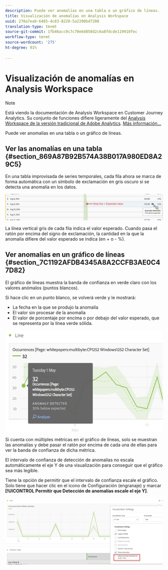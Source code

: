 ```yaml
---
description: Puede ver anomalías en una tabla o un gráfico de líneas.
title: Visualización de anomalías en Analysis Workspace
uuid: 270a7ea9-6485-4c83-8220-5a2200bd7200
translation-type: tm+mt
source-git-commit: 1fb46acc9c7c70e64058d2c6a8fdcde119910fec
workflow-type: tm+mt
source-wordcount: '275'
ht-degree: 91%

---
```



# Visualización de anomalías en Analysis Workspace

>[!NOTE]
>
>Está viendo la documentación de Analysis Workspace en Customer Journey Analytics. Su conjunto de funciones difiere ligeramente del [Analysis Workspace de la versión tradicional de Adobe Analytics](https://docs.adobe.com/content/help/es-ES/analytics/analyze/analysis-workspace/home.html). [Más información...](/help/getting-started/cja-aa.md)

Puede ver anomalías en una tabla o un gráfico de líneas.

## Ver las anomalías en una tabla {#section_869A87B92B574A38B017A980ED8A29C5}

En una tabla improvisada de series temporales, cada fila ahora se marca de forma automática con un símbolo de exclamación en gris oscuro si se detecta una anomalía en los datos.

![](assets/anomaly_detected.png)

La línea vertical gris de cada fila indica el valor esperado. Cuando pasa el ratón por encima del signo de exclamación, la cantidad en la que la anomalía difiere del valor esperado se indica (en + o - %).

## Ver anomalías en un gráfico de líneas {#section_7C1192AFDB4345A8A2CCFB3AE0C47D82}

El gráfico de líneas muestra la banda de confianza en verde claro con los valores anómalos (puntos blancos).

Si hace clic en un punto blanco, se volverá verde y le mostrará:

* La fecha en la que se produjo la anomalía
* El valor sin procesar de la anomalía
* El valor de porcentaje por encima o por debajo del valor esperado, que se representa por la línea verde sólida.

<!--* The Analyze link to start [Contribution Analysis](/help/analysis-workspace/virtual-analyst/contribution-analysis/ca-tokens.md).-->

![](assets/anomaly_linechart.png)

Si cuenta con múltiples métricas en el gráfico de líneas, solo se muestran las anomalías y debe pasar el ratón por encima de cada una de ellas para ver la banda de confianza de dicha métrica.

El intervalo de confianza de detección de anomalías no escala automáticamente el eje Y de una visualización para conseguir que el gráfico sea más legible.

Tiene la opción de permitir que el intervalo de confianza escale el gráfico. Solo tiene que hacer clic en el icono de Configuración (engranaje) y marcar **[!UICONTROL Permitir que Detección de anomalías escale el eje Y]**.

![](assets/scale-y-axis.png)

